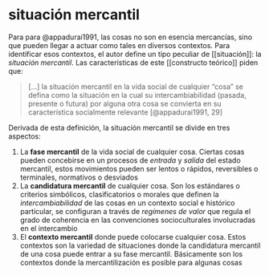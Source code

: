 # situación mercantil
Para para @appadurai1991, las cosas no son en esencia mercancías, sino que pueden llegar a actuar como tales en diversos contextos. Para identificar esos contextos, el autor define un tipo peculiar de [[situación]]: la *situación mercantil*. Las características de este [[constructo teórico]] piden que:

>\[...\] la situación mercantil en la vida social de cualquier “cosa” se defina como la situación en la cual su intercambiabilidad (pasada, presente o futura) por alguna otra cosa se convierta en su característica socialmente relevante [@appadurai1991, 29]

Derivada de esta definición, la situación mercantil se divide en tres aspectos: 

1. La **fase mercantil** de la vida social de cualquier cosa. Ciertas cosas pueden concebirse en un procesos de *entrada* y *salida* del estado mercantil, estos movimientos pueden ser lentos o rápidos, reversibles o terminales, normativos o desviados
2. La **candidatura mercantil** de cualquier cosa. Son los estándares o criterios simbólicos, clasificatorios o morales que definen la *intercambiabilidad* de las cosas en un contexto social e histórico particular, se configuran a través de *regímenes de valor* que regula el grado de coherencia en las convenciones socioculturales involucradas en el intercambio
3. El **contexto mercantil** donde puede colocarse cualquier cosa. Estos contextos son la variedad de situaciones donde la candidatura mercantil de una cosa puede entrar a su fase mercantil. Básicamente son los contextos donde la mercantilización es posible para algunas cosas
